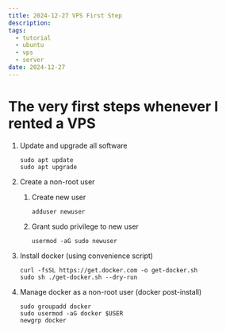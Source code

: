 ```yaml
---
title: 2024-12-27 VPS First Step
description: 
tags:
  - tutorial
  - ubuntu
  - vps
  - server
date: 2024-12-27
---
```


# The very first steps whenever I rented a VPS

1. Update and upgrade all software

    ```
    sudo apt update
    sudo apt upgrade
    ```

2. Create a non-root user
   1. Create new user
        ```
        adduser newuser
        ```
   2. Grant sudo privilege to new user
        ```
        usermod -aG sudo newuser
        ```

3. Install docker (using convenience script)

    ```
    curl -fsSL https://get.docker.com -o get-docker.sh
    sudo sh ./get-docker.sh --dry-run
    ```

4. Manage docker as a non-root user (docker post-install)
    ```
    sudo groupadd docker
    sudo usermod -aG docker $USER
    newgrp docker
    ```